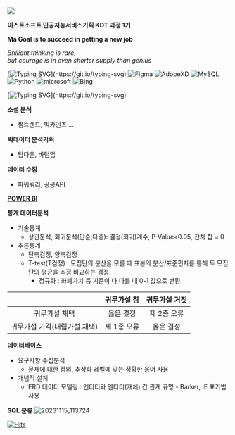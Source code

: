 
<img src="https://capsule-render.vercel.app/api?type=waving&color=gradient&height=200&section=header&text=WASSUP!&fontSize=90" />

**이스트소프트 인공지능서비스기획 KDT 과정 1기** 

**Ma Goal is to succeed in getting a new job**   

*Brilliant thinking is rare,   
but courage is in even shorter supply than genius*   
  

[![Typing SVG](https://readme-typing-svg.demolab.com?font=Fira+Code&pause=1000&random=false&width=435&lines=What+we've+learned+tools...)](https://git.io/typing-svg)   
![Figma](https://img.shields.io/badge/Figma-F24E1E?style=for-the-badge&logo=figma&logoColor=white)
![AdobeXD](https://img.shields.io/badge/Adobe%20XD-470137?style=for-the-badge&logo=Adobe%20XD&logoColor=#FF61F6)
![MySQL](https://img.shields.io/badge/MySQL-00000F?style=for-the-badge&logo=mysql&logoColor=white)
![Python](https://img.shields.io/badge/Python-3776AB?style=for-the-badge&logo=python&logoColor=white)
![microsoft](https://img.shields.io/badge/Microsoft-666666?style=for-the-badge&logo=microsoft&logoColor=white)
![Bing](https://img.shields.io/badge/Bing-1572B6?style=for-the-badge&logo=bing&logoColor=white)

</div>

[![Typing SVG](https://readme-typing-svg.demolab.com?font=Fira+Code&pause=1000&color=E63477&random=false&width=435&lines=What+we've+learned+about+data...)](https://git.io/typing-svg)

**소셜 분석**   
- 썸트렌드, 빅카인즈 ...   

**빅데이터 분석기획**
- 탑다운, 바텀업   

**데이터 수집**   
- 파워쿼리, 공공API   

[**POWER BI**](https://community.fabric.microsoft.com/t5/Data-Stories-Gallery/bd-p/DataStoriesGallery) 

**통계 데이터분석**
* 기술통계
  - 상관분석, 회귀분석(단순,다중): 결정(회귀)계수, P-Value<0.05, 잔차 합 = 0
* 추론통계
  - 단측검정, 양측검정
  - T-test(T검정) : 모집단의 분산을 모를 때 표본의 분산/표준편차를 통해 두 모집단의 평균을 추정 비교하는 검정
    + 정규화 : 화폐가치 등 기준이 다 다를 때 0-1 값으로 변환
     
|  |귀무가설 참|귀무가설 거짓|
|:------:|:------:|:------:|
|귀무가설 채택|옳은 결정|제 2종 오류|
|귀무가설 기각(대립가설 채택)|제 1종 오류|옳은 결정|   
     
**데이터베이스**
* 요구사항 수집분석
  - 문제에 대한 정의, 추상화 레벨에 맞는 정확한 용어 사용
* 개념적 설계
  - ERD 데이터 모델링 : 엔티티와 엔티티(개체) 간 관계 규명 - Barker, IE 표기법 사용

**SQL 분류**
![20231115_113724](https://github.com/vivavory/WASSUP/assets/151701348/c1a4c54b-aefd-4c96-8bf7-5ec561c06c9d)

[![Hits](https://hits.seeyoufarm.com/api/count/incr/badge.svg?url=https%3A%2F%2Fgithub.com%2Fvivavory%2Fhit-counter&count_bg=%2379C83D&title_bg=%23555555&icon=&icon_color=%23E7E7E7&title=hits&edge_flat=false)](https://hits.seeyoufarm.com)
